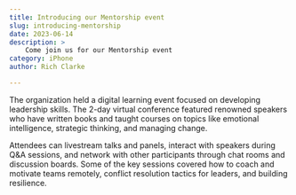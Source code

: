 ```yaml
---
title: Introducing our Mentorship event
slug: introducing-mentorship
date: 2023-06-14
description: >
    Come join us for our Mentorship event
category: iPhone
author: Rich Clarke

---
```


The organization held a digital learning event focused on developing leadership skills. The 2-day virtual conference featured renowned speakers who have written books and taught courses on topics like emotional intelligence, strategic thinking, and managing change. 

Attendees can livestream talks and panels, interact with speakers during Q&A sessions, and network with other participants through chat rooms and discussion boards. Some of the key sessions covered how to coach and motivate teams remotely, conflict resolution tactics for leaders, and building resilience. 